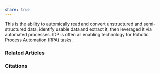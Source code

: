 ```yaml
---
share: true
---
```


This is the ability to automically read and convert unstructured and semi-structured data, identify usable data and extract it, then leveraged it via automated processes. IDP is often an enabling technology for Robotic Process Automation (RPA) tasks.

### Related Articles

### Citations
